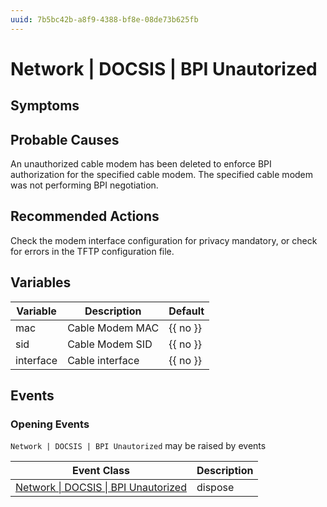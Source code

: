 ```yaml
---
uuid: 7b5bc42b-a8f9-4388-bf8e-08de73b625fb
---
```

# Network | DOCSIS | BPI Unautorized

## Symptoms

## Probable Causes

An unauthorized cable modem has been deleted to enforce BPI authorization for the specified cable modem. The specified cable modem was not performing BPI negotiation.

## Recommended Actions

Check the modem interface configuration for privacy mandatory, or check for errors in the TFTP configuration file.

## Variables

| Variable  | Description     | Default  |
| --------- | --------------- | -------- |
| mac       | Cable Modem MAC | {{ no }} |
| sid       | Cable Modem SID | {{ no }} |
| interface | Cable interface | {{ no }} |

## Events

### Opening Events
`Network | DOCSIS | BPI Unautorized` may be raised by events

| Event Class                                                                                             | Description |
| ------------------------------------------------------------------------------------------------------- | ----------- |
| [Network \| DOCSIS \| BPI Unautorized](ref://event-classes-reference/network/docsis/bpi-unautorized.md) | dispose     |
